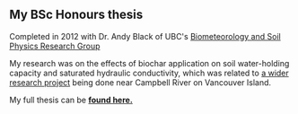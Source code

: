 ## My BSc Honours thesis 
Completed in 2012 with Dr. Andy Black of UBC's [Biometeorology and Soil Physics Research Group](https://biomet.landfood.ubc.ca/)

My research was on the effects of biochar application on soil water-holding capacity and saturated hydraulic conductivity, which was related to [a wider research project](https://open.library.ubc.ca/cIRcle/collections/ubctheses/24/items/1.0345623) being done near Campbell River on Vancouver Island.

My full thesis can be [__found here.__](https://trevor-baker.github.io/BSc-thesis/Baker_BSc-Hon-thesis_Biochar.pdf)
